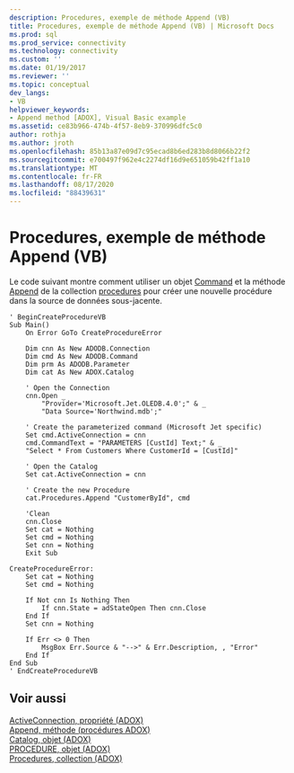 ```yaml
---
description: Procedures, exemple de méthode Append (VB)
title: Procedures, exemple de méthode Append (VB) | Microsoft Docs
ms.prod: sql
ms.prod_service: connectivity
ms.technology: connectivity
ms.custom: ''
ms.date: 01/19/2017
ms.reviewer: ''
ms.topic: conceptual
dev_langs:
- VB
helpviewer_keywords:
- Append method [ADOX], Visual Basic example
ms.assetid: ce83b966-474b-4f57-8eb9-370996dfc5c0
author: rothja
ms.author: jroth
ms.openlocfilehash: 85b13a87e09d7c95ecad8b6ed283b8d8066b22f2
ms.sourcegitcommit: e700497f962e4c2274df16d9e651059b42ff1a10
ms.translationtype: MT
ms.contentlocale: fr-FR
ms.lasthandoff: 08/17/2020
ms.locfileid: "88439631"
---
```

# <a name="procedures-append-method-example-vb"></a>Procedures, exemple de méthode Append (VB)
Le code suivant montre comment utiliser un objet [Command](../../../ado/reference/ado-api/command-object-ado.md) et la méthode [Append](../../../ado/reference/adox-api/append-method-adox-procedures.md) de la collection [procedures](../../../ado/reference/adox-api/procedures-collection-adox.md) pour créer une nouvelle procédure dans la source de données sous-jacente.  
  
```  
' BeginCreateProcedureVB  
Sub Main()  
    On Error GoTo CreateProcedureError  
  
    Dim cnn As New ADODB.Connection  
    Dim cmd As New ADODB.Command  
    Dim prm As ADODB.Parameter  
    Dim cat As New ADOX.Catalog  
  
    ' Open the Connection  
    cnn.Open _  
        "Provider='Microsoft.Jet.OLEDB.4.0';" & _  
        "Data Source='Northwind.mdb';"  
  
    ' Create the parameterized command (Microsoft Jet specific)  
    Set cmd.ActiveConnection = cnn  
    cmd.CommandText = "PARAMETERS [CustId] Text;" & _  
    "Select * From Customers Where CustomerId = [CustId]"  
  
    ' Open the Catalog  
    Set cat.ActiveConnection = cnn  
  
    ' Create the new Procedure  
    cat.Procedures.Append "CustomerById", cmd  
  
    'Clean  
    cnn.Close  
    Set cat = Nothing  
    Set cmd = Nothing  
    Set cnn = Nothing  
    Exit Sub  
  
CreateProcedureError:  
    Set cat = Nothing  
    Set cmd = Nothing  
  
    If Not cnn Is Nothing Then  
        If cnn.State = adStateOpen Then cnn.Close  
    End If  
    Set cnn = Nothing  
  
    If Err <> 0 Then  
        MsgBox Err.Source & "-->" & Err.Description, , "Error"  
    End If  
End Sub  
' EndCreateProcedureVB  
```  
  
## <a name="see-also"></a>Voir aussi  
 [ActiveConnection, propriété (ADOX)](../../../ado/reference/adox-api/activeconnection-property-adox.md)   
 [Append, méthode (procédures ADOX)](../../../ado/reference/adox-api/append-method-adox-procedures.md)   
 [Catalog, objet (ADOX)](../../../ado/reference/adox-api/catalog-object-adox.md)   
 [PROCEDURE, objet (ADOX)](../../../ado/reference/adox-api/procedure-object-adox.md)   
 [Procedures, collection (ADOX)](../../../ado/reference/adox-api/procedures-collection-adox.md)
